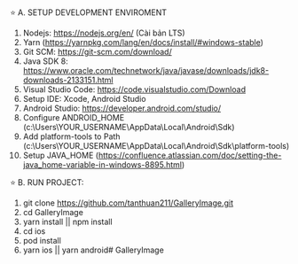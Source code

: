 ⭐ A. SETUP DEVELOPMENT ENVIROMENT

  1. Nodejs: https://nodejs.org/en/ (Cài bản LTS)
  2. Yarn (https://yarnpkg.com/lang/en/docs/install/#windows-stable)
  3. Git SCM: https://git-scm.com/download/
  4. Java SDK 8: https://www.oracle.com/technetwork/java/javase/downloads/jdk8-downloads-2133151.html
  5. Visual Studio Code: https://code.visualstudio.com/Download
  6. Setup IDE: Xcode, Android Studio
  7. Android Studio: https://developer.android.com/studio/
  8. Configure ANDROID_HOME (c:\Users\YOUR_USERNAME\AppData\Local\Android\Sdk)
  9. Add platform-tools to Path (c:\Users\YOUR_USERNAME\AppData\Local\Android\Sdk\platform-tools)
  10. Setup JAVA_HOME (https://confluence.atlassian.com/doc/setting-the-java_home-variable-in-windows-8895.html)

⭐ B. RUN PROJECT:

  1. git clone https://github.com/tanthuan211/GalleryImage.git
  2. cd GalleryImage
  3. yarn install || npm install
  4. cd ios
  5. pod install
  6. yarn ios || yarn android# GalleryImage
